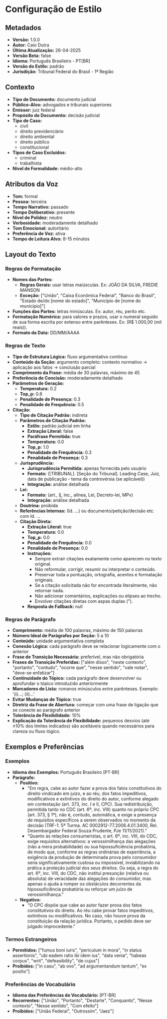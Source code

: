 # Configuração de Estilo

## Metadados

* **Versão:** 1.0.0
* **Autor:** Caio Dutra
* **Última Atualização:** 26-04-2025
* **Versão Beta:** false
* **Idioma:** Português Brasileiro - PT[BR]
* **Versão do Estilo:** padrão
* **Jurisdição:** Tribunal Federal do Brasil - 1ª Região

## Contexto

* **Tipo de Documento:** documento judicial
* **Público-Alvo:** advogados e tribunais superiores
* **Emissor:** juiz federal
* **Propósito do Documento:** decisão judicial
* **Tipo de Caso:**
    * civil
    * direito previdenciário
    * direito ambiental
    * direito público
    * constitucional
* **Tipos de Caso Excluídos:**
    * criminal
    * trabalhista
* **Nível de Formalidade:** médio-alto

## Atributos da Voz

* **Tom:** formal
* **Pessoa:** terceira
* **Tempo Narrativo:** passado
* **Tempo Deliberativo:** presente
* **Nível de Polidez:** neutro
* **Verbosidade:** moderadamente detalhado
* **Tom Emocional:** autoritário
* **Preferência de Voz:** ativa
* **Tempo de Leitura Alvo:** 8-15 minutos

## Layout do Texto

### Regras de Formatação

* **Nomes das Partes:**
    * **Regras Gerais:** usar letras maiúsculas. Ex: JOÃO DA SILVA, FREDIE MANSON
    * **Exceção:** ["União", "Caixa Econômica Federal", "Banco do Brasil", "Estado de/do [nome do estado]", "Município de [nome do município]"]
* **Funções das Partes:** letras minúsculas. Ex: autor, réu, perito etc.
* **Formatação Numérica:** para valores e prazos, usar o numeral seguido de sua forma escrita por extenso entre parênteses. Ex: (R$ 1.000,00 (mil reais)).
* **Formato da Data:** DD/MM/AAAA

### Regras de Texto

* **Tipo de Estrutura Lógica:** fluxo argumentativo contínuo
* **Conteúdo da Seção:** argumento completo: contexto normativo → aplicação aos fatos → conclusão parcial
* **Comprimento da Frase:** média de 30 palavras, máximo de 45
* **Preferência de Concisão:** moderadamente detalhado
* **Parâmetros de Geração:**
    * **Temperatura:** 0.2
    * **Top_p:** 0.8
    * **Penalidade de Presença:** 0.3
    * **Penalidade de Frequência:** 0.5
* **Citação:**
    * **Tipo de Citação Padrão:** indireta
    * **Parâmetros de Citação Padrão:**
        * **Estilo:** padrão judicial em linha
        * **Extração Literal:** false
        * **Paráfrase Permitida:** true
        * **Temperatura:** 0.0
        * **Top_p:** 1.0
        * **Penalidade de Frequência:** 0.3
        * **Penalidade de Presença:** 0.3
    * **Jurisprudência:**
        * **Jurisprudência Permitida:** apenas fornecida pelo usuário
        * **Formato:** ([TRIBUNAL]. [Seção do Tribunal]. Leading Case, Juiz, data de publicação - tema da controvérsia (se aplicável))
        * **Integração:** análise detalhada
    * **Lei:**
        * **Formato:** (art., §, inc., alínea, Lei, Decreto-lei, MPv)
        * **Integração:** análise detalhada
    * **Doutrina:** proibida
    * **Referências Internas:** (Id. ...) ou documento/petição/decisão etc. com Id. ...
    * **Citação Direta:**
        * **Extração Literal:** true
        * **Temperatura:** 0.0
        * **Top_p:** 0.0
        * **Penalidade de Frequência:** 0.0
        * **Penalidade de Presença:** 0.0
        * **Instruções:**
            * Sempre extrair citações exatamente como aparecem no texto original.
            * Não reformular, corrigir, resumir ou interpretar o conteúdo.
            * Preservar toda a pontuação, ortografia, acentos e formatação originais.
            * Se a citação solicitada não for encontrada literalmente, não retornar nada.
            * Não adicionar comentários, explicações ou elipses ao trecho.
            * Envolver citações diretas com aspas duplas (").
        * **Resposta de Fallback:** null

### Regras de Parágrafo

* **Comprimento:** média de 100 palavras, máximo de 150 palavras
* **Número Ideal de Parágrafos por Seção:** 5 a 10
* **Conteúdo:** unidade argumentativa completa
* **Conexão Lógica:** cada parágrafo deve se relacionar logicamente com o anterior
* **Frase de Transição Necessária:** preferível, mas não obrigatória
* **Frases de Transição Preferidas:** ["além disso", "neste contexto", "portanto", "contudo", "ocorre que", "nesse sentido", "vale notar", "deve-se enfatizar"]
* **Continuidade do Tópico:** cada parágrafo deve desenvolver ou aprofundar o tópico introduzido anteriormente
* **Marcadores de Lista:** romanos minúsculos entre parênteses. Exemplo: '(i)...; (ii)...'
* **Evitar Mudanças de Tópico:** true
* **Diretriz da Frase de Abertura:** começar com uma frase de ligação que se conecte ao parágrafo anterior
* **Tolerância de Flexibilidade:** 10%
* **Explicação da Tolerância de Flexibilidade:** pequenos desvios (até ±10% dos limites indicados) são aceitáveis quando necessários para clareza ou fluxo lógico.

## Exemplos e Preferências

### Exemplos

* **Idioma dos Exemplos:** Português Brasileiro [PT-BR]
* **Parágrafo:**
    * **Positivo:**
        * "Em regra, cabe ao autor fazer a prova dos fatos constitutivos do direito vindicado em juízo, e ao réu, dos fatos impeditivos, modificativos e extintivos do direito do autor, conforme alegado em contestação (art. 373, inc. I e II, CPC). Sua redistribuição, permitida tanto no CDC (art. 6º, inc. VIII) quanto no próprio CPC (art. 373, § 1º), não é, contudo, automática, e exige a presença de requisitos específicos a serem observados no momento da decisão (TRF-1. 5ª Turma. AC 0002912-77.2006.4.01.3400, Rel. Desembargador Federal Souza Prudente, PJe 11/11/2021)."
        * "Quanto às relações consumeristas, o art. 6º, inc. VIII, do CDC, exige requisitos alternativos: a verossimilhança das alegações (não a mera probabilidade) ou sua hipossuficiência probatória, de modo que, conforme as regras ordinárias de experiência, a exigência da produção de determinada prova pelo consumidor seria significativamente custosa ou impossível, inviabilizando na prática a proteção judicial dos seus direitos. Ou seja, a regra do art. 6º, inc. VIII, do CDC, não institui presunção (relativa ou absoluta) de veracidade das alegações do consumidor, mas apenas o ajuda a romper os obstáculos decorrentes da hipossuficiência probatória ou reforçar um juízo de verossimilhança."
    * **Negativo:**
        * "O CPC dispõe que cabe ao autor fazer prova dos fatos constitutivos do direito. Ao réu cabe provar fatos impeditivos, extintivos ou modificativos. No caso, não houve prova da constituição da relação jurídica. Portanto, o pedido deve ser julgado improcedente."

### Termos Estrangeiros

* **Permitidos:** ["fumus boni iuris", "periculum in mora", "in status assertionis", "ubi eadem ratio ibi idem ius", "data venia", "habeas corpus", "writ", "defeasibility", "de cujus"]
* **Proibidos:** ["in casu", "ab ovo", "ad argumentandum tantum", "ex positis"]

### Preferências de Vocabulário

* **Idioma das Preferências de Vocabulário:** [PT-BR]
* **Recorrentes:** ["União", "Portanto", "Destarte", "Conquanto", "Nesse contexto", "Nesse sentido", "Com efeito"]
* **Proibidos:** ["União Federal", "Outrossim", "Jaez"]